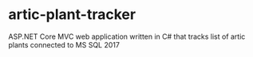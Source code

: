# artic-plant-tracker
ASP.NET Core MVC web application written in C# that tracks list of artic plants connected to MS SQL 2017
